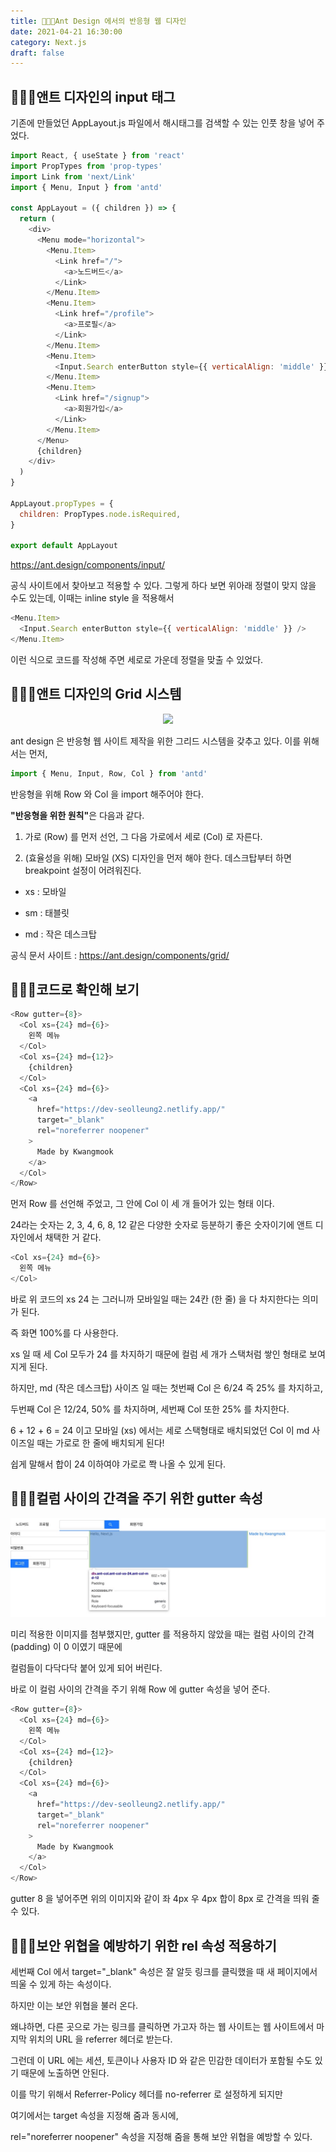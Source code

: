 ```yaml
---
title: 👨🏻‍🎨Ant Design 에서의 반응형 웹 디자인
date: 2021-04-21 16:30:00
category: Next.js
draft: false
---
```


## 👨🏻‍🎨앤트 디자인의 input 태그

기존에 만들었던 AppLayout.js 파일에서 해시태그를 검색할 수 있는 인풋 창을 넣어 주었다.

```js
import React, { useState } from 'react'
import PropTypes from 'prop-types'
import Link from 'next/Link'
import { Menu, Input } from 'antd'

const AppLayout = ({ children }) => {
  return (
    <div>
      <Menu mode="horizontal">
        <Menu.Item>
          <Link href="/">
            <a>노드버드</a>
          </Link>
        </Menu.Item>
        <Menu.Item>
          <Link href="/profile">
            <a>프로필</a>
          </Link>
        </Menu.Item>
        <Menu.Item>
          <Input.Search enterButton style={{ verticalAlign: 'middle' }} />
        </Menu.Item>
        <Menu.Item>
          <Link href="/signup">
            <a>회원가입</a>
          </Link>
        </Menu.Item>
      </Menu>
      {children}
    </div>
  )
}

AppLayout.propTypes = {
  children: PropTypes.node.isRequired,
}

export default AppLayout
```

https://ant.design/components/input/

공식 사이트에서 찾아보고 적용할 수 있다. 그렇게 하다 보면 위아래 정렬이 맞지 않을 수도 있는데, 이때는 inline style 을 적용해서

```js
<Menu.Item>
  <Input.Search enterButton style={{ verticalAlign: 'middle' }} />
</Menu.Item>
```

이런 식으로 코드를 작성해 주면 세로로 가운데 정렬을 맞출 수 있었다.

## 👨🏻‍🎨앤트 디자인의 Grid 시스템

<p align="center"><img src="https://gw.alipayobjects.com/zos/rmsportal/KDpgvguMpGfqaHPjicRK.svg"></p>

ant design 은 반응형 웹 사이트 제작을 위한 그리드 시스템을 갖추고 있다. 이를 위해서는 먼저,

```js
import { Menu, Input, Row, Col } from 'antd'
```

반응형을 위해 Row 와 Col 을 import 해주어야 한다.

<strong>"반응형을 위한 원칙"</strong>은 다음과 같다.

1. 가로 (Row) 를 먼저 선언, 그 다음 가로에서 세로 (Col) 로 자른다.

2. (효율성을 위해) 모바일 (XS) 디자인을 먼저 해야 한다. 데스크탑부터 하면 breakpoint 설정이 어려워진다.

- xs : 모바일

- sm : 태블릿

- md : 작은 데스크탑

공식 문서 사이트 : https://ant.design/components/grid/

## 👨🏻‍🎨코드로 확인해 보기

```js
<Row gutter={8}>
  <Col xs={24} md={6}>
    왼쪽 메뉴
  </Col>
  <Col xs={24} md={12}>
    {children}
  </Col>
  <Col xs={24} md={6}>
    <a
      href="https://dev-seolleung2.netlify.app/"
      target="_blank"
      rel="noreferrer noopener"
    >
      Made by Kwangmook
    </a>
  </Col>
</Row>
```

먼저 Row 를 선언해 주었고, 그 안에 Col 이 세 개 들어가 있는 형태 이다.

24라는 숫자는 2, 3, 4, 6, 8, 12 같은 다양한 숫자로 등분하기 좋은 숫자이기에 앤트 디자인에서 채택한 거 같다.

```js
<Col xs={24} md={6}>
  왼쪽 메뉴
</Col>
```

바로 위 코드의 xs 24 는 그러니까 모바일일 때는 24칸 (한 줄) 을 다 차지한다는 의미가 된다.

즉 화면 100%를 다 사용한다.

xs 일 때 세 Col 모두가 24 를 차지하기 때문에 컬럼 세 개가 스택처럼 쌓인 형태로 보여지게 된다.

하지만, md (작은 데스크탑) 사이즈 일 때는 첫번째 Col 은 6/24 즉 25% 를 차지하고,

두번째 Col 은 12/24, 50% 를 차지하며, 세번째 Col 또한 25% 를 차지한다.

6 + 12 + 6 = 24 이고 모바일 (xs) 에서는 세로 스택형태로 배치되었던 Col 이 md 사이즈일 때는 가로로 한 줄에 배치되게 된다!

쉽게 말해서 합이 24 이하여야 가로로 쫙 나올 수 있게 된다.

## 👨🏻‍🎨컬럼 사이의 간격을 주기 위한 gutter 속성

![](./images/gutter.jpeg)

미리 적용한 이미지를 첨부했지만, gutter 를 적용하지 않았을 때는 컬럼 사이의 간격 (padding) 이 0 이였기 때문에

컬럼들이 다닥다닥 붙어 있게 되어 버린다.

바로 이 컬럼 사이의 간격을 주기 위해 Row 에 gutter 속성을 넣어 준다.

```js
<Row gutter={8}>
  <Col xs={24} md={6}>
    왼쪽 메뉴
  </Col>
  <Col xs={24} md={12}>
    {children}
  </Col>
  <Col xs={24} md={6}>
    <a
      href="https://dev-seolleung2.netlify.app/"
      target="_blank"
      rel="noreferrer noopener"
    >
      Made by Kwangmook
    </a>
  </Col>
</Row>
```

gutter 8 을 넣어주면 위의 이미지와 같이 좌 4px 우 4px 합이 8px 로 간격을 띄워 줄 수 있다.

## 👨🏻‍🎨보안 위협을 예방하기 위한 rel 속성 적용하기

세번째 Col 에서 target="\_blank" 속성은 잘 알듯 링크를 클릭했을 때 새 페이지에서 띄울 수 있게 하는 속성이다.

하지만 이는 보안 위협을 불러 온다.

왜냐하면, 다른 곳으로 가는 링크를 클릭하면 가고자 하는 웹 사이트는 웹 사이트에서 마지막 위치의 URL 을 referrer 헤더로 받는다.

그런데 이 URL 에는 세션, 토큰이나 사용자 ID 와 같은 민감한 데이터가 포함될 수도 있기 때문에 노출하면 안된다.

이를 막기 위해서 Referrer-Policy 헤더를 no-referrer 로 설정하게 되지만

여기에서는 target 속성을 지정해 줌과 동시에,

rel="noreferrer noopener" 속성을 지정해 줌을 통해 보안 위협을 예방할 수 있다.
